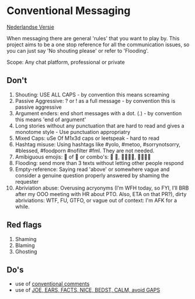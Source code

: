 # Conventional Messaging

[Nederlandse Versie](./README-nl.md)

When messaging there are general 'rules' that you want to play by. This project aims to be a one stop reference for all the communication issues, so you can just say 'No shouting please' or refer to 'Flooding'.

Scope: Any chat platform, professional or private

## Don't

1. Shouting: USE ALL CAPS - by convention this means screaming
2. Passive Aggressive: ? or ! as a full message - by convention this is passive aggressive
3. Argument enders: end short messages with a dot. (.) - by convention this means 'end of argument'
4. Long stories without any punctuation that are hard to read and gives a monotome style - Use punctuation appropriatry
5. Mixed Caps: uSe Of M1x3d caps or leetspeak - hard to read
6. Hashtag misuse: Using hashtags like #yolo, #metoo, #sorrynotsorry, #blessed, #foodporn #nofilter #fml. They are not needed.
7. Amibiguous emojis: 🍆 of 🍑 or combo's: 🍑 🍆, ✊🏼💦😝, 🚪🏃‍♀️💨
8. Flooding: send more than 3 texts without letting other people respond
9. Empty-reference: Saying read 'above' or somewhere vague and consider a genuine question properly answered by shaming the requester
10. Abriviation abuse: Overusing acryonyms (I’m WFH today, so FYI, I’ll BRB after my OOO meeting with HR about PTO. Also, ETA on that PR?), dirty abriviations: WTF, FU, GTFO, or vague out of context: I'm AFK for a while. 

## Red flags
1. Shaming
2. Blaming
3. Ghosting

## Do's

- use of [conventional comments](https://conventionalcomments.org/)
- use of [JOE, EARS, FACTS, NICE, BEDST, CALM, avoid GAPS](./en/JOE-EARS-FACTS-NICE-BEST-CALM-GAPS.md)